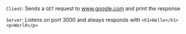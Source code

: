 `Client`: Sends a `GET` request to www.google.com and print the response

`Server`: Listens on port 3000 and always responds with `<h1>Hello</h1><p>World</p>`
